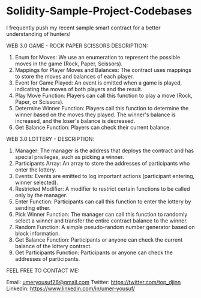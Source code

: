 # Solidity-Sample-Project-Codebases
I frequently push my recent sample smart contract for a better understanding of hunters!

WEB 3.0 GAME - ROCK PAPER SCISSORS DESCRIPTION:

1. Enum for Moves: We use an enumeration to represent the possible moves in the game (Rock, Paper, Scissors).
2. Mappings for Player Moves and Balances: The contract uses mappings to store the moves and balances of each player.
3. Event for Game Played: An event is emitted when a game is played, indicating the moves of both players and the result.
4. Play Move Function: Players can call this function to play a move (Rock, Paper, or Scissors).
5. Determine Winner Function: Players call this function to determine the winner based on the moves they played. The winner's balance is increased, and the loser's balance is decreased.
6. Get Balance Function: Players can check their current balance.

WEB 3.0 LOTTERY - DESCRIPTION:

1. Manager: The manager is the address that deploys the contract and has special privileges, such as picking a winner.
2. Participants Array: An array to store the addresses of participants who enter the lottery.
3. Events: Events are emitted to log important actions (participant entering, winner selected).
4. Restricted Modifier: A modifier to restrict certain functions to be called only by the manager.
5. Enter Function: Participants can call this function to enter the lottery by sending ether.
6. Pick Winner Function: The manager can call this function to randomly select a winner and transfer the entire contract balance to the winner.
7. Random Function: A simple pseudo-random number generator based on block information.
8. Get Balance Function: Participants or anyone can check the current balance of the lottery contract.
9. Get Participants Function: Participants or anyone can check the addresses of participants.

FEEL FREE TO CONTACT ME:

Email: umeryousuf26@gmail.com 
Twitter: https://twitter.com/top_djinn
Linkedin: https://www.linkedin.com/in/umer-yousuf/
